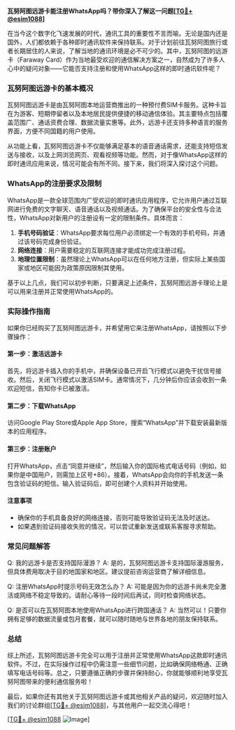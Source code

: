 **瓦努阿图远游卡能注册WhatsApp吗？带你深入了解这一问题[[TG💪+ @esim1088](https://t.me/s/esim1088)]**

在当今这个数字化飞速发展的时代，通讯工具的重要性不言而喻。无论是国内还是国外，人们都依赖于各种即时通讯软件来保持联系。对于计划前往瓦努阿图旅行或者长期居住的人来说，了解当地的通讯环境是必不可少的。其中，瓦努阿图的远游卡（Faraway Card）作为当地最受欢迎的通信解决方案之一，自然成为了许多人心中的疑问对象——它能否支持注册和使用WhatsApp这样的即时通讯软件呢？

### 瓦努阿图远游卡的基本概况

瓦努阿图远游卡是由瓦努阿图本地运营商推出的一种预付费SIM卡服务。这种卡旨在为游客、短期停留者以及本地居民提供便捷的移动通信体验。其主要特点包括覆盖范围广、通话资费合理、数据流量实惠等。此外，远游卡还支持多种语言的服务界面，方便不同国籍的用户使用。

从功能上看，瓦努阿图远游卡不仅能够满足基本的语音通话需求，还能支持短信发送与接收，以及上网浏览网页、观看视频等功能。然而，对于像WhatsApp这样的即时通讯应用来说，情况可能会有所不同。接下来，我们将深入探讨这个问题。

### WhatsApp的注册要求及限制

WhatsApp是一款全球范围内广受欢迎的即时通讯应用程序，它允许用户通过互联网进行免费的文字聊天、语音通话以及视频通话。为了确保平台的安全性与合法性，WhatsApp对新用户的注册设有一定的限制条件。具体而言：

1. **手机号码验证**：WhatsApp要求每位用户必须绑定一个有效的手机号码，并通过该号码完成身份验证。
2. **网络连接**：用户需要稳定的互联网连接才能成功完成注册过程。
3. **地理位置限制**：虽然理论上WhatsApp可以在任何地方注册，但实际上某些国家或地区可能因为政策原因限制其使用。

基于以上几点，我们可以初步判断，只要满足上述条件，瓦努阿图远游卡理论上是可以用来注册并正常使用WhatsApp的。

### 实际操作指南

如果你已经购买了瓦努阿图远游卡，并希望用它来注册WhatsApp，请按照以下步骤操作：

#### 第一步：激活远游卡
首先，将远游卡插入你的手机中，并确保设备已开启飞行模式以避免干扰信号接收。然后，关闭飞行模式以激活SIM卡。通常情况下，几分钟后你应该会收到一条欢迎短信，告知你卡已被激活。

#### 第二步：下载WhatsApp
访问Google Play Store或Apple App Store，搜索“WhatsApp”并下载安装最新版本的应用程序。

#### 第三步：注册账户
打开WhatsApp，点击“同意并继续”，然后输入你的国际格式电话号码（例如，如果你是中国用户，则需加上区号+86）。接着，WhatsApp会向你的手机发送一条包含验证码的短信。输入验证码后，即可创建个人资料并开始使用。

#### 注意事项
- 确保你的手机具备良好的网络连接，否则可能导致验证码无法及时送达。
- 如果遇到验证码接收失败的情况，可以尝试重新发送或联系客服寻求帮助。

### 常见问题解答

Q: 我的远游卡是否支持国际漫游？
A: 是的，瓦努阿图远游卡支持国际漫游服务，但具体费用取决于目的地国家和地区。建议提前咨询运营商了解详细信息。

Q: 注册WhatsApp时提示号码无效怎么办？
A: 可能是因为你的远游卡尚未完全激活或网络不稳定导致的。请耐心等待一段时间后再试，同时检查网络状态。

Q: 是否可以在瓦努阿图本地使用WhatsApp进行跨国通话？
A: 当然可以！只要你拥有足够的数据流量或包月套餐，就可以随时随地与世界各地的朋友保持联系。

### 总结

综上所述，瓦努阿图远游卡完全可以用于注册并正常使用WhatsApp这款即时通讯软件。不过，在实际操作过程中仍需注意一些细节问题，比如确保网络畅通、正确填写电话号码等。总之，只要遵循正确的步骤并保持耐心，你就能够顺利地享受瓦努阿图带来的便利通信服务啦！

最后，如果你还有其他关于瓦努阿图远游卡或其他相关产品的疑问，欢迎随时加入我们的讨论群组[[TG💪+ @esim1088](https://t.me/s/esim1088)]，与其他用户一起交流心得吧！

[[TG💪+ @esim1088](https://t.me/s/esim1088) ![Image](https://i.postimg.cc/4NQfJmqS/Snipaste-2025-05-13-00-14-12.png)]